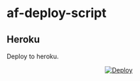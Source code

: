 # af-deploy-script

<!-- ## Railway

[![Deploy on Railway](https://railway.app/button.svg)](https://railway.app/new/template?template=)
<br> -->

## Heroku

Deploy to heroku.
<p align="center">
<a href="https://heroku.com/deploy?template=https://github.com/FuTuReIITian/af-deploy-script">
  <img src="https://www.herokucdn.com/deploy/button.svg" alt="Deploy">
</a>
</p>

